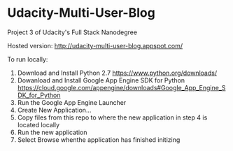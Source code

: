 # Udacity-Multi-User-Blog
Project 3 of Udacity's Full Stack Nanodegree

Hosted version: http://udacity-multi-user-blog.appspot.com/

To run locally:

1. Download and Install Python 2.7 https://www.python.org/downloads/
2. Dowanload and Install Google App Engine SDK for Python https://cloud.google.com/appengine/downloads#Google_App_Engine_SDK_for_Python
3. Run the Google App Engine Launcher
4. Create New Application...
5. Copy files from this repo to where the new application in step 4 is located locally
6. Run the new application
7. Select Browse whenthe application has finished initizing
